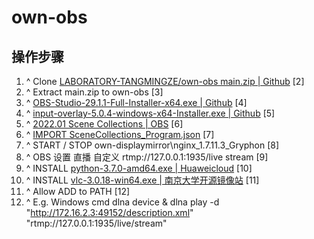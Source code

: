 # own-obs

## 操作步骤

1. ^ Clone [LABORATORY-TANGMINGZE/own-obs main.zip | Github](https://github.com/LABORATORY-TANGMINGZE/own-obs/archive/refs/heads/main.zip) [2]
2. ^ Extract main.zip to own-obs [3]
3. ^ [OBS-Studio-29.1.1-Full-Installer-x64.exe | Github](https://github.com/obsproject/obs-studio/releases/download/29.1.1/OBS-Studio-29.1.1-Full-Installer-x64.exe) [4]
4. ^ [input-overlay-5.0.4-windows-x64-Installer.exe | Github](https://github.com/univrsal/input-overlay/releases/download/v5.0.4/input-overlay-5.0.4-windows-x64-Installer.exe) [5]
5. ^ [2022.01 Scene Collections | OBS](https://obsproject.com/kb/scene-collections) [6]
6. ^ [IMPORT SceneCollections_Program.json](SceneCollections_Program.json) [7]
7. ^ START / STOP own-displaymirror\nginx_1.7.11.3_Gryphon [8]
8. ^ OBS 设置 直播 自定义 rtmp://127.0.0.1:1935/live stream [9]
9. ^ INSTALL [python-3.7.0-amd64.exe | Huaweicloud](https://repo.huaweicloud.com/python/3.7.0/python-3.7.0-amd64.exe) [10]
10. ^ INSTALL [vlc-3.0.18-win64.exe | 南京大学开源镜像站](https://mirror.nju.edu.cn/videolan-ftp/vlc/3.0.18/win64/vlc-3.0.18-win64.exe) [11]
11. ^ Allow ADD to PATH [12]
12. ^ E.g. Windows cmd dlna device & dlna play -d "http://172.16.2.3:49152/description.xml" "rtmp://127.0.0.1:1935/live/stream"